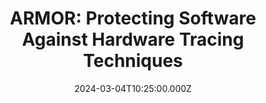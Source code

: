 ---
draft: false
url_pdf: publication/armor-protecting-software-against-hardware-tracing-techniques/armor.pdf
title: "ARMOR: Protecting Software Against Hardware Tracing Techniques"
publication_types:
  - "2"
authors:
  - Tai Yue
  - Fengwei Zhang
  - Zhenyu Ning
  - Pengfei Wang
  - Xu Zhou
  - Kai Lu
  - Lei Zhou
author_notes:
  - ""
  - Correspondence
  - ""
  - ""
  - Correspondence
  - ""
  - ""
doi: 10.1109/TIFS.2024.3372816
publication: IEEE Transactions on Information Forensics and Security
publication_short: IEEE TIFS
featured: false
image:
  filename: featured
  focal_point: Smart
  preview_only: false
summary: ""
date: 2024-03-04T10:25:00.000Z
---
